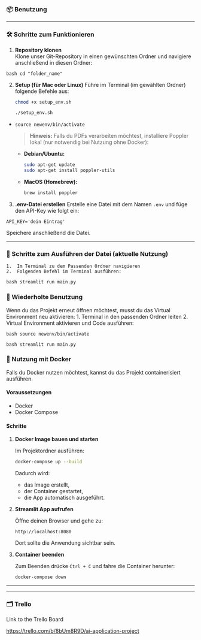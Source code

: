 ### 📦 Benutzung

---

### 🛠️ Schritte zum Funktionieren

1. **Repository klonen**  
Klone unser Git-Repository in einen gewünschten Ordner und navigiere anschließend in diesen Ordner:

  ```bash cd "folder_name" ```

2.	**Setup (für Mac oder Linux)**
Führe im Terminal (im gewählten Ordner) folgende Befehle aus:

	```bash
	chmod +x setup_env.sh
	``` 

	```bash
	./setup_env.sh
	```

- ```source newenv/bin/activate```


   > **Hinweis:** Falls du PDFs verarbeiten möchtest, installiere Poppler lokal (nur notwendig bei Nutzung ohne Docker):

   * **Debian/Ubuntu:**

     ```bash
     sudo apt-get update
     sudo apt-get install poppler-utils
     ```
   * **MacOS (Homebrew):**

     ```bash
     brew install poppler
     ```


3. **.env-Datei erstellen**
Erstelle eine Datei mit dem Namen ```.env``` und füge den API-Key wie folgt ein:

```API_KEY='dein Eintrag'```

Speichere anschließend die Datei.

---

### 🚀 Schritte zum Ausführen der Datei (aktuelle Nutzung)
	1.	Im Terminal zu dem Passenden Ordner navigieren
	2.	Folgenden Befehl im Terminal ausführen:
```bash streamlit run main.py```

### 🔁 Wiederholte Benutzung

Wenn du das Projekt erneut öffnen möchtest, musst du das Virtual Environment neu aktivieren:
	1.	Terminal in den passenden Ordner leiten
	2.	Virtual Environment aktivieren und Code ausführen:

```bash source newenv/bin/activate```

```bash streamlit run main.py```

### 🐳 Nutzung mit Docker

Falls du Docker nutzen möchtest, kannst du das Projekt containerisiert ausführen.

#### Voraussetzungen

* Docker
* Docker Compose

#### Schritte

1. **Docker Image bauen und starten**

   Im Projektordner ausführen:

   ```bash
   docker-compose up --build
   ```

   Dadurch wird:

   * das Image erstellt,
   * der Container gestartet,
   * die App automatisch ausgeführt.

2. **Streamlit App aufrufen**

   Öffne deinen Browser und gehe zu:

   ```
   http://localhost:8080
   ```

   Dort sollte die Anwendung sichtbar sein.

3. **Container beenden**

   Zum Beenden drücke `Ctrl + C` und fahre die Container herunter:

   ```bash
   docker-compose down
   ```

---

--- 

### 🗂️ Trello

Link to the Trello Board

https://trello.com/b/8bUm8R9D/ai-application-project


